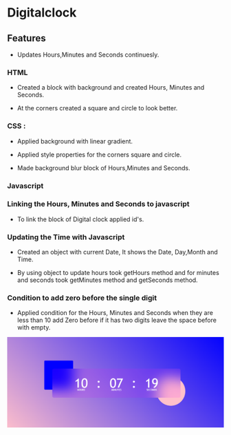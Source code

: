 # Digitalclock
 
 ## Features

 * Updates Hours,Minutes and Seconds continuesly. 

 ### HTML

* Created a block with background and created Hours, Minutes and Seconds.

* At the corners created a square and circle to look better.

### CSS :

* Applied background with linear gradient.

* Applied style properties for the corners square and circle.

* Made background blur block of Hours,Minutes and Seconds.

### Javascript 

### Linking the Hours, Minutes and Seconds to javascript

* To link the block of Digital clock applied id's.

### Updating the Time with Javascript

* Created an object with current Date, It shows the Date, Day,Month and Time.

* By using object to update hours took getHours method and for minutes and seconds took getMinutes method and getSeconds method.

### Condition to add zero before the single digit

* Applied condition for the Hours, Minutes and Seconds when they are less than 10 add Zero before if it has two digits leave the space before with empty.

<img src="output/Digitalclock.png">
